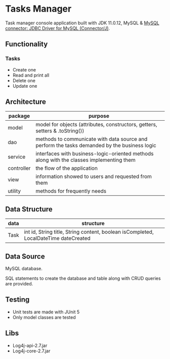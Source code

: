 # Tasks Manager
Task manager console application built with JDK 11.0.12, MySQL & [MySQL connector: JDBC Driver for MySQL (Connector/J)](https://www.mysql.com/products/connector/).
## Functionality
### Tasks
- Create one
- Read and print all
- Delete one
- Update one
## Architecture
| package    | purpose                                                                                      |
| ---------- | -------------------------------------------------------------------------------------------- |
| model      | model for objects (attributes, constructors, getters, setters & .toString())                 |
| dao        | methods to communicate with data source and perform the tasks demanded by the business logic |
| service    | interfaces with business-logic-oriented methods along with the classes implementing them     |
| controller | the flow of the application                                                                  |
| view       | information showed to users and requested from them                                          |
| utility    | methods for frequently needs                                                                 |
## Data Structure
| data | structure                                                                            |
| ---- | ------------------------------------------------------------------------------------ |
| Task | int id, String title, String content, boolean isCompleted, LocalDateTime dateCreated |
## Data Source
MySQL database.

SQL statements to create the database and table along with CRUD queries are provided.
## Testing
- Unit tests are made with JUnit 5
- Only model classes are tested
## Libs
 - Log4j-api-2.7.jar
 - Log4j-core-2.7.jar
